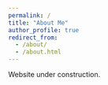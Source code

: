 ```yaml
---
permalink: /
title: "About Me"
author_profile: true
redirect_from: 
  - /about/
  - /about.html
---
```


Website under construction.
